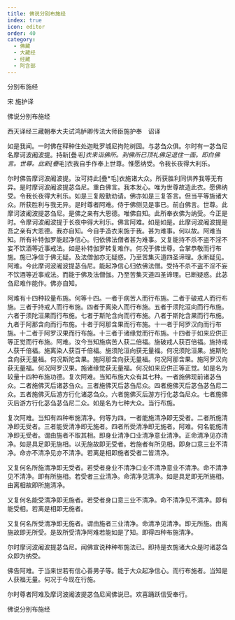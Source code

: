 ```yaml
---
title: 佛说分别布施经
index: true
icon: editor
order: 40
category:
  - 佛藏
  - 大藏经
  - 经藏
  - 阿含部
---
```


  分别布施经  

宋 施护译  

佛说分别布施经  

西天译经三藏朝奉大夫试鸿胪卿传法大师臣施护奉　诏译  

如是我闻。一时佛在释种住处迦毗罗城尼拘陀树园。与苾刍众俱。尔时有一苾刍尼名摩诃波阇波提。持新[疊*毛]衣来诣佛所。到佛所已顶礼佛足退住一面。即白佛言。世尊。此新[疊*毛]衣我自手作奉上世尊。惟愿纳受。令我长夜得大利乐。  

尔时佛告摩诃波阇波提。汝可持此[疊*毛]衣施诸大众。所获胜利同供养我等无有异。是时摩诃波阇波提苾刍尼。重白佛言。我本发心。唯为世尊故造此衣。愿佛纳受。令我长夜得大利乐。如是三复殷勤劝请。佛亦如是三复答言。但当平等施诸大众。所获胜利与我无异。是时尊者阿难。侍于佛侧见是事已。前白佛言。世尊。此摩诃波阇波提苾刍尼。是佛之亲有大恩德。唯佛自知。此所奉衣佛为纳受。今正是时。令摩诃波阇波提于长夜中得大利乐。佛言阿难。如是如是。此摩诃波阇波提是吾之亲有大恩德。我亦自知。今自手造衣来施于我。甚为难事。何以故。阿难当知。所有补特伽罗能起净信心。归依佛法僧者甚为难事。又复能持不杀不盗不淫不妄不饮酒等近事戒法。如是补特伽罗转复难作。何况于佛世尊。合掌恭敬而行布施。施已净信于佛无疑。及法僧伽亦无疑惑。乃至苦集灭道四圣谛理。永断疑见。阿难。今此摩诃波阇波提苾刍尼。能起净信心归依佛法僧。受持不杀不盗不淫不妄不饮酒等近事戒法。而能于佛及法僧伽。乃至苦集灭道四圣谛理。已断疑惑。此苾刍尼难作能作。佛亦自知。  

阿难有十四种较量布施。何等十四。一者于病苦人而行布施。二者于破戒人而行布施。三者于持戒人而行布施。四者于离染人而行布施。五者于须陀洹向而行布施。六者于须陀洹果而行布施。七者于斯陀含向而行布施。八者于斯陀含果而行布施。九者于阿那含向而行布施。十者于阿那含果而行布施。十一者于阿罗汉向而行布施。十二者于阿罗汉果而行布施。十三者于诸缘觉而行布施。十四者于如来应供正等正觉而行布施。阿难。汝今当知施病苦人获二倍福。施破戒人获百倍福。施持戒人获千倍福。施离染人获百千倍福。施须陀洹向获无量福。何况须陀洹果。施斯陀含向获无量福。何况斯陀含果。施阿那含向获无量福。何况阿那含果。施阿罗汉向获无量福。何况阿罗汉果。施诸缘觉获无量福。何况如来应供正等正觉。如是名为较量十四种布施功德。复次阿难。当知布施大众有其七种。一者施佛现前诸苾刍众。二者施佛灭后诸苾刍众。三者施佛灭后苾刍尼众。四者施佛灭后苾刍苾刍尼二众。五者施佛灭后游方行化诸苾刍众。六者施佛灭后游方行化苾刍尼众。七者施佛灭后游方行化苾刍苾刍尼二众。如是名为七种大众。当行布施。  

复次阿难。当知有四种布施清净。何等为四。一者能施清净即无受者。二者所施清净即无受者。三者能受清净即无施者。四者所受清净即无施者。阿难。何名能施清净即无受者。谓由施者不取其相。即身业清净口业清净意业清净。正命清净见亦清净。如是具足即无施相。以无施故即无受者。若施者有所见相。即身口意三业不清净。命亦不清净见亦不清净。若离是相即施者受者二皆清净。  

又复何名所施清净即无受者。若受者身业不清净口业不清净意业不清净。命不清净见不清净。即有所施相。若受者三业清净。命清净见清净。如是具足即无所施相。由离相故即所施清净。  

又复何名能受清净即无施者。若受者身口意三业不清净。命不清净见不清净。即有能受相。若离是相即无施者。  

又复何名所受清净即无施者。谓由施者三业清净。命清净见清净。即无所施。由离施故即无所受。是故所受清净阿难若能如是了知。即得四种布施清净。  

尔时摩诃波阇波提苾刍尼。闻佛宣说种种布施法已。即持是衣施诸大众是时诸苾刍众即为纳受。  

佛告阿难。于当来世若有信心善男子等。能于大众起净信心。而行布施者。当知是人获福无量。何况于今现在行施。  

尔时尊者阿难及摩诃波阇波提苾刍尼闻佛说已。欢喜踊跃信受奉行。  

佛说分别布施经  
